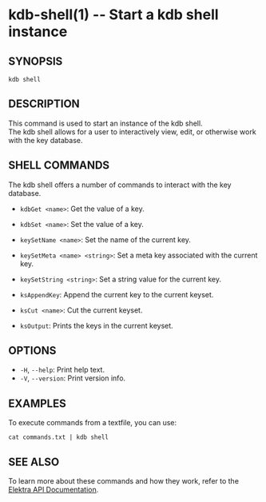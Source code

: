 kdb-shell(1) -- Start a kdb shell instance
==========================================

## SYNOPSIS

`kdb shell`

## DESCRIPTION

This command is used to start an instance of the kdb shell.  
The kdb shell allows for a user to interactively view, edit, or otherwise work with the key database.  

## SHELL COMMANDS ##

The kdb shell offers a number of commands to interact with the key database.

- `kdbGet <name>`: Get the value of a key.

- `kdbSet <name>`:
  Set the value of a key.
- `keySetName <name>`:
  Set the name of the current key.
- `keySetMeta <name> <string>`:
  Set a meta key associated with the current key.
- `keySetString <string>`:
  Set a string value for the current key.
- `ksAppendKey`:
  Append the current key to the current keyset.
- `ksCut <name>`:
  Cut the current keyset.
- `ksOutput`:
  Prints the keys in the current keyset.

## OPTIONS

- `-H`, `--help`:
  Print help text.
- `-V`, `--version`:
  Print version info.

## EXAMPLES

To execute commands from a textfile, you can use:

	cat commands.txt | kdb shell

## SEE ALSO

To learn more about these commands and how they work, refer to the [Elektra API Documentation](http://doc.libelektra.org/api/current/html).

